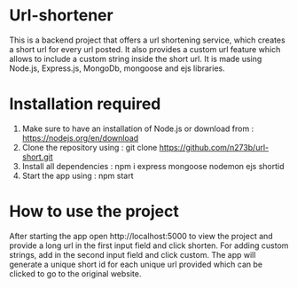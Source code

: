 # Url-shortener
This is a backend project that offers a url shortening service, which creates a short url for every url posted. It also provides a custom url feature which allows to include a custom string inside the short url. It is made using Node.js, Express.js, MongoDb, mongoose and ejs libraries.

# Installation required
1. Make sure to have an installation of Node.js or download from : https://nodejs.org/en/download
2. Clone the repository using : git clone https://github.com/n273b/url-short.git
3. Install all dependencies : npm i express mongoose nodemon ejs shortid
4. Start the app using : npm start

# How to use the project 
After starting the app open http://localhost:5000 to view the project and provide a long url in the first input field and click shorten. For adding custom strings, add in the second input field and click custom. The app will generate a unique short id for each unique url provided which can be clicked to go to the original website.

